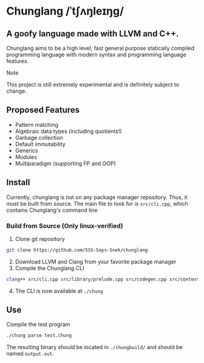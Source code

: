 # Chunglang /ˈtʃʌŋleɪŋg/
## A goofy language made with LLVM and C++.

Chunglang aims to be a high level, fast general purpose statically compiled programming language 
with modern syntax and programming language features. 

> [!NOTE]
> This project is still extremely experimental and is definitely subject to change.

## Proposed Features

- Pattern matching
- Algebraic data types (including quotients!)
- Garbage collection
- Default immutability
- Generics
- Modules
- Multiparadigm (supporting FP and OOP)

## Install

Currently, chunglang is not on any package manager repository. Thus, 
it must be built from source. The main file to look for is `src/cli.cpp`, which contains Chunglang's command line 

### Build from Source (Only linux-verified)

1. Clone git repository
```bash
git clone https://github.com/SSS-Says-Snek/chunglang
```
2. Download LLVM and Clang from your favorite package manager
3. Compile the Chunglang CLI

```bash
clang++ src/cli.cpp src/library/prelude.cpp src/codegen.cpp src/context.cpp src/file.cpp src/lexer.cpp src/parser.cpp src/stringify.cpp src/token.cpp src/type.cpp src/utf.cpp `llvm-config --cxxflags --ldflags --system-libs --libs all` -Iinclude -fexceptions -o chung
```
4. The CLI is now available at `./chung`

## Use

Compile the test program
```bash
./chung parse test.chung
```

The resulting binary should be located in `./chungbuild/` and should be named `output.out`.